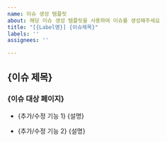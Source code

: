 ```yaml
---
name: 이슈 생성 템플릿
about: 해당 이슈 생성 템플릿을 사용하여 이슈를 생성해주세요
title: "[{Label명}] {이슈제목}"
labels: ''
assignees: ''

---
```


## {이슈 제목}
### {이슈 대상 페이지}

- {추가/수정 기능 1}
{설명}

- {추가/수정 기능 2}
{설명}
